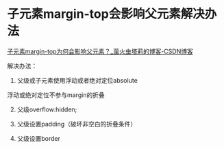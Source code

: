 # 子元素margin-top会影响父元素解决办法

[子元素margin-top为何会影响父元素？_萤火虫塔莉的博客-CSDN博客](https://blog.csdn.net/sinat_27088253/article/details/52954688)

解决办法：

1. 父级或子元素使用浮动或者绝对定位absolute

浮动或绝对定位不参与margin的折叠

2. 父级overflow:hidden;

3. 父级设置padding（破坏非空白的折叠条件）

4. 父级设置border